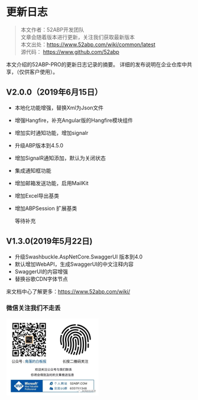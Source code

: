 # 更新日志

> 本文作者：52ABP开发团队 </br>
> 文章会随着版本进行更新，关注我们获取最新版本 </br>
> 本文出处：https://www.52abp.com/wiki/common/latest </br>
> 源代码： https://www.github.com/52abp </br>


本文介绍的52ABP-PRO的更新日志记录的摘要。
详细的发布说明在企业仓库中共享，（仅供客户使用）。


## V2.0.0（2019年6月15日）

- 本地化功能增强，替换Xml为Json文件
- 增强Hangfire，补充Angular版的Hangfire模块组件
- 增加实时通知功能，增加signalr
- 升级ABP版本到4.5.0
- 增加SignalR通知添加，默认为关闭状态
- 集成通知框功能
- 增加邮箱发送功能，启用MailKit
- 增加Excel导出基类
- 增加ABPSession 扩展基类
  
  等待补充


## V1.3.0(2019年5月22日)


- 升级Swashbuckle.AspNetCore.SwaggerUI 版本到4.0 
- 默认增加WebAPI，生成SwaggerUI的中文注释内容 
- SwaggerUI的内容增强
- 替换谷歌CDN字体节点 




来文档中心了解更多：https://www.52abp.com/wiki/ 

### 微信关注我们不走丢

<img src="https://raw.githubusercontent.com/52ABP/Documents/V0.16/src/mvc/images/jiaoluowechat.png" class="img-fluid text-center " alt="公众号：角落的白板报" style="
    height: 80;
    width: 250px;"/>
